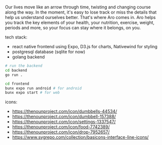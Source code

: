 Our lives move like an arrow through time, twisting and changing course
along the way. In the moment, it's easy to lose track or miss the details
that help us understand ourselves better. That's where Aro comes in.
Aro helps you track the key elements of your health, your nutrition,
exercise, weight, periods and more, so your focus can stay where it belongs,
on you.

tech stack:
- react native frontend using Expo, D3.js for charts, Nativewind for styling
- postgresql database (sqlite for now)
- golang backend

```bash
# run the backend
cd backend
go run .

cd frontend
bunx expo run android # for android
bunx expo start # for web
```

icons:
- https://thenounproject.com/icon/dumbbells-44534/
- https://thenounproject.com/icon/dumbbell-157388/
- https://thenounproject.com/icon/settings-1337547/
- https://thenounproject.com/icon/food-7742389/
- https://thenounproject.com/icon/drop-7952657/
- https://www.svgrepo.com/collection/basicons-interface-line-icons/
